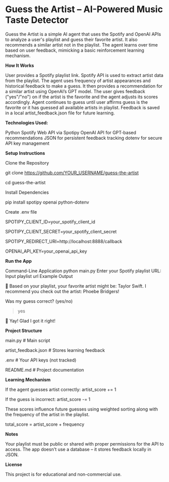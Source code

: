 # Guess the Artist – AI-Powered Music Taste Detector

Guess the Artist is a simple AI agent that uses the Spotify and OpenAI APIs to analyze a user's playlist and guess their favorite artist. It also recommends a similar artist not in the playlist. The agent learns over time based on user feedback, mimicking a basic reinforcement learning mechanism.

**How It Works**

User provides a Spotify playlist link.
Spotify API is used to extract artist data from the playlist.
The agent uses frequency of artist appearances and historical feedback to make a guess.
It then provides a recommendation for a similar artist using OpenAI’s GPT model.
The user gives feedback ("yes"/"no") on if the artist is the favorite and the agent adjusts its scores accordingly.
Agent continues to guess until user affirms guess is the favorite or it has guessed all available artists in playlist.
Feedback is saved in a local artist_feedback.json file for future learning.

**Technologies Used:**

Python
Spotify Web API via Spotipy
OpenAI API for GPT-based recommendations
JSON for persistent feedback tracking
dotenv for secure API key management

**Setup Instructions**

Clone the Repository

git clone https://github.com/YOUR_USERNAME/guess-the-artist

cd guess-the-artist

Install Dependencies

pip install spotipy openai python-dotenv

Create .env file

SPOTIPY_CLIENT_ID=your_spotify_client_id

SPOTIPY_CLIENT_SECRET=your_spotify_client_secret

SPOTIPY_REDIRECT_URI=http://localhost:8888/callback

OPENAI_API_KEY=your_openai_api_key

**Run the App**

Command-Line Application 
python main.py
Enter your Spotify playlist URL:
    Input playlist url
Example Output

🤖 Based on your playlist, your favorite artist might be: Taylor Swift.
I recommend you check out the artist: Phoebe Bridgers!

Was my guess correct? (yes/no)
> yes

🤖 Yay! Glad I got it right!

**Project Structure**

main.py                           # Main script

artist_feedback.json              # Stores learning feedback

.env                              # Your API keys (not tracked)

README.md                         # Project documentation

**Learning Mechanism**

If the agent guesses artist correctly: artist_score += 1

If the guess is incorrect: artist_score -= 1

These scores influence future guesses using weighted sorting along with the frequency of the artist in the playlist.

total_score = artist_score + frequency

**Notes**

Your playlist must be public or shared with proper permissions for the API to access.
The app doesn't use a database – it stores feedback locally in JSON.

**License**

This project is for educational and non-commercial use.


